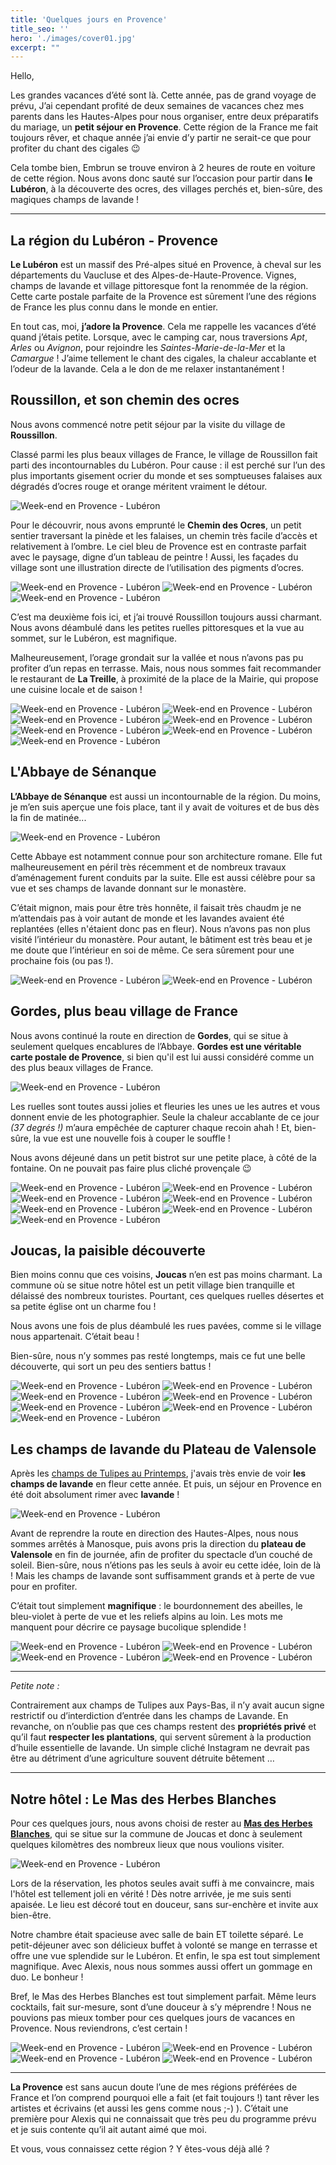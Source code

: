 ```yaml
---
title: 'Quelques jours en Provence'
title_seo: ''
hero: './images/cover01.jpg'
excerpt: ""
---
```


Hello,

Les grandes vacances d’été sont là. Cette année, pas de grand voyage de prévu, J’ai cependant profité de deux semaines de vacances chez mes parents dans les Hautes-Alpes pour nous organiser, entre deux préparatifs du mariage, un **petit séjour en Provence**. Cette région de la France me fait toujours rêver, et chaque année j’ai envie d’y partir ne serait-ce que pour profiter du chant des cigales 😉

Cela tombe bien, Embrun se trouve environ à 2 heures de route en voiture de cette région. Nous avons donc sauté sur l’occasion pour partir dans **le Lubéron**, à la découverte des ocres, des villages perchés et, bien-sûre, des magiques champs de lavande !

------

## La région du Lubéron - Provence

**Le Lubéron** est un massif des Pré-alpes situé en Provence, à cheval sur les départements du Vaucluse et des Alpes-de-Haute-Provence. Vignes, champs de lavande et village pittoresque font la renommée de la région. Cette carte postale parfaite de la Provence est sûrement l’une des régions de France les plus connu dans le monde en entier.

En tout cas, moi, **j’adore la Provence**. Cela me rappelle les vacances d’été quand j’étais petite. Lorsque, avec le camping car, nous traversions _Apt_, _Arles_ ou _Avignon_, pour rejoindre les _Saintes-Marie-de-la-Mer_ et la _Camargue_ ! J’aime tellement le chant des cigales, la chaleur accablante et l’odeur de la lavande. Cela a le don de me relaxer instantanément !


## Roussillon, et son chemin des ocres
Nous avons commencé notre petit séjour par la visite du village de **Roussillon**.

Classé parmi les plus beaux villages de France, le village de Roussillon fait parti des incontournables du Lubéron. Pour cause : il est perché sur l’un des plus importants gisement ocrier du monde et ses somptueuses falaises aux dégradés d’ocres rouge et orange méritent vraiment le détour.

<img alt="Week-end en Provence - Lubéron" src="./images/roussillon05.jpg">

Pour le découvrir, nous avons emprunté le **Chemin des Ocres**, un petit sentier traversant la pinède et les falaises, un chemin très facile d’accès et relativement à l’ombre. Le ciel bleu de Provence est en contraste parfait avec le paysage, digne d’un tableau de peintre ! Aussi, les façades du village sont une illustration directe de l’utilisation des pigments d’ocres.

<img alt="Week-end en Provence - Lubéron" src="./images/roussillon01.jpg">
<img alt="Week-end en Provence - Lubéron" src="./images/roussillon02.jpg">
<img alt="Week-end en Provence - Lubéron" src="./images/roussillon03.jpg">

C’est ma deuxième fois ici, et j’ai trouvé Roussillon toujours aussi charmant. Nous avons déambulé dans les petites ruelles pittoresques et la vue au sommet, sur le Lubéron, est magnifique.

Malheureusement, l’orage grondait sur la vallée et nous n’avons pas pu profiter d’un repas en terrasse. Mais, nous nous sommes fait recommander le restaurant de **La Treille**, à proximité de la place de la Mairie, qui propose une cuisine locale et de saison !

<img alt="Week-end en Provence - Lubéron" src="./images/roussillon06.jpg">
<gallery>
<img alt="Week-end en Provence - Lubéron" src="./images/roussillon07.jpg">
<img alt="Week-end en Provence - Lubéron" src="./images/roussillon08.jpg">
</gallery>
<img alt="Week-end en Provence - Lubéron" src="./images/roussillon09.jpg">
<img alt="Week-end en Provence - Lubéron" src="./images/roussillon10.jpg">
<gallery>
<img alt="Week-end en Provence - Lubéron" src="./images/roussillon11.jpg">
<img alt="Week-end en Provence - Lubéron" src="./images/roussillon12.jpg">
</gallery>

## L'Abbaye de Sénanque
**L’Abbaye de Sénanque** est aussi un incontournable de la région. Du moins, je m’en suis aperçue une fois place, tant il y avait de voitures et de bus dès la fin de matinée...

<img alt="Week-end en Provence - Lubéron" src="./images/abbaye05.jpg">

Cette Abbaye est notamment connue pour son architecture romane. Elle fut malheureusement en péril très récemment et de nombreux travaux d’aménagement furent conduits par la suite. Elle est aussi célèbre pour sa vue et ses champs de lavande donnant sur le monastère.

C’était mignon, mais pour être très honnête, il faisait très chaudm je ne m’attendais pas à voir autant de monde et les lavandes avaient été replantées (elles n'étaient donc pas en fleur). Nous n’avons pas non plus visité l’intérieur du monastère. Pour autant, le bâtiment est très beau et je me doute que l’intérieur en soi de même. Ce sera sûrement pour une prochaine fois (ou pas !).

<gallery>
<img alt="Week-end en Provence - Lubéron" src="./images/abbaye03.jpg">
<img alt="Week-end en Provence - Lubéron" src="./images/abbaye01.jpg">
</gallery>


## Gordes, plus beau village de France
Nous avons continué la route en direction de **Gordes**, qui se situe à seulement quelques encablures de l’Abbaye. **Gordes est une véritable carte postale de Provence**, si bien qu'il est lui aussi considéré comme un des plus beaux villages de France.

<img alt="Week-end en Provence - Lubéron" src="./images/gordes01.jpg">

Les ruelles sont toutes aussi jolies et fleuries les unes ue les autres et vous donnent envie de les photographier. Seule la chaleur accablante de ce jour _(37 degrés !)_ m’aura empêchée de capturer chaque recoin ahah ! Et, bien-sûre, la vue est une nouvelle fois à couper le souffle ! 

Nous avons déjeuné dans un petit bistrot sur une petite place, à côté de la fontaine. On ne pouvait pas faire plus cliché provençale 😉 

<img alt="Week-end en Provence - Lubéron" src="./images/gordes02.jpg">
<gallery>
<img alt="Week-end en Provence - Lubéron" src="./images/gordes03.jpg">
<img alt="Week-end en Provence - Lubéron" src="./images/gordes04.jpg">
<img alt="Week-end en Provence - Lubéron" src="./images/gordes05.jpg">
<img alt="Week-end en Provence - Lubéron" src="./images/gordes06.jpg">
<img alt="Week-end en Provence - Lubéron" src="./images/gordes07.jpg">
<img alt="Week-end en Provence - Lubéron" src="./images/gordes08.jpg">
</gallery>


## Joucas, la paisible découverte
Bien moins connu que ces voisins, **Joucas** n’en est pas moins charmant. La commune où se situe notre hôtel est un petit village bien tranquille et délaissé des nombreux touristes. Pourtant, ces quelques ruelles désertes et sa petite église ont un charme fou ! 

Nous avons une fois de plus déambulé les rues pavées, comme si le village nous appartenait. C’était beau !

Bien-sûre, nous n’y sommes pas resté longtemps, mais ce fut une belle découverte, qui sort un peu des sentiers battus !

<img alt="Week-end en Provence - Lubéron" src="./images/joucas04.jpg">
<gallery>
<img alt="Week-end en Provence - Lubéron" src="./images/joucas01.jpg">
<img alt="Week-end en Provence - Lubéron" src="./images/joucas02.jpg">
<img alt="Week-end en Provence - Lubéron" src="./images/joucas03.jpg">
</gallery>
<gallery>
<img alt="Week-end en Provence - Lubéron" src="./images/joucas07.jpg">
<img alt="Week-end en Provence - Lubéron" src="./images/joucas08.jpg">
</gallery>
<img alt="Week-end en Provence - Lubéron" src="./images/joucas05.jpg">

## Les champs de lavande du Plateau de Valensole
Après les [champs de Tulipes au Printemps](/tulipomania), j'avais très envie de voir **les champs de lavande** en fleur cette année. Et puis, un séjour en Provence en été doit absolument rimer avec **lavande** !

<img alt="Week-end en Provence - Lubéron" src="./images/valensole-lavande06.jpg">

Avant de reprendre la route en direction des Hautes-Alpes, nous nous sommes arrêtés à Manosque, puis avons pris la direction du **plateau de Valensole** en fin de journée, afin de profiter du spectacle d’un couché de soleil. Bien-sûre, nous n’étions pas les seuls à avoir eu cette idée, loin de là ! Mais les champs de lavande sont suffisamment grands et à perte de vue pour en profiter.

C’était tout simplement **magnifique** : le bourdonnement des abeilles, le bleu-violet à perte de vue et les reliefs alpins au loin. Les mots me manquent pour décrire ce paysage bucolique splendide !

<img alt="Week-end en Provence - Lubéron" src="./images/valensole-lavande00.jpg">
<img alt="Week-end en Provence - Lubéron" src="./images/valensole-lavande01.jpg">
<gallery>
<img alt="Week-end en Provence - Lubéron" src="./images/valensole-lavande04.jpg">
<img alt="Week-end en Provence - Lubéron" src="./images/valensole-lavande05.jpg">
</gallery>


---


_Petite note :_

Contrairement aux champs de Tulipes aux Pays-Bas, il n’y avait aucun signe restrictif ou d’interdiction d’entrée dans les champs de Lavande. En revanche, on n’oublie pas que ces champs restent des **propriétés privé** et qu’il faut **respecter les plantations**, qui servent sûrement à la production d’huile essentielle de lavande. Un simple cliché Instagram ne devrait pas être au détriment d’une agriculture souvent détruite bêtement … 

---

## Notre hôtel : Le Mas des Herbes Blanches

Pour ces quelques jours, nous avons choisi de rester au [**Mas des Herbes Blanches**](https://www.herbesblanches.com/fr/), qui se situe sur la commune de Joucas et donc à seulement quelques kilomètres des nombreux lieux que nous voulions visiter. 

<img alt="Week-end en Provence - Lubéron" src="./images/hotel01.jpg">

Lors de la réservation, les photos seules avait suffi à me convaincre, mais l'hôtel est tellement joli en vérité ! Dès notre arrivée, je me suis senti apaisée. Le lieu est décoré tout en douceur, sans sur-enchère et invite aux bien-être.

Notre chambre était spacieuse avec salle de bain ET toilette séparé. Le petit-déjeuner avec son délicieux buffet à volonté se mange en terrasse et offre une vue splendide sur le Lubéron. Et enfin, le spa est tout simplement magnifique. Avec Alexis, nous nous sommes aussi offert un gommage en duo. Le bonheur !

Bref, le Mas des Herbes Blanches est tout simplement parfait. Même leurs cocktails, fait sur-mesure, sont d’une douceur à s’y méprendre ! Nous ne pouvions pas mieux tomber pour ces quelques jours de vacances en Provence. Nous reviendrons, c’est certain !

<img alt="Week-end en Provence - Lubéron" src="./images/hotel02.jpg">
<img alt="Week-end en Provence - Lubéron" src="./images/hotel03.jpg">
<gallery>
<img alt="Week-end en Provence - Lubéron" src="./images/hotel04.jpg">
<img alt="Week-end en Provence - Lubéron" src="./images/hotel05.jpg">
</gallery>

---
 
**La Provence** est sans aucun doute l’une de mes régions préférées de France et l’on comprend pourquoi elle a fait (et fait toujours !) tant rêver les artistes et écrivains (et aussi les gens comme nous ;-) ). C’était une première pour Alexis qui ne connaissait que très peu du programme prévu et je suis contente qu’il ait autant aimé que moi.

Et vous, vous connaissez cette région ? Y êtes-vous déjà allé ?
